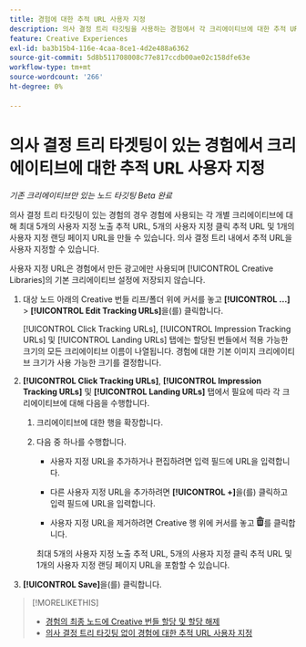 ```yaml
---
title: 경험에 대한 추적 URL 사용자 지정
description: 의사 결정 트리 타깃팅을 사용하는 경험에서 각 크리에이티브에 대한 추적 URL을 사용자 지정하는 방법을 알아봅니다.
feature: Creative Experiences
exl-id: ba3b15b4-116e-4caa-8ce1-4d2e488a6362
source-git-commit: 5d8b511708008c77e817ccdb00ae02c158dfe63e
workflow-type: tm+mt
source-wordcount: '266'
ht-degree: 0%

---
```


# 의사 결정 트리 타겟팅이 있는 경험에서 크리에이티브에 대한 추적 URL 사용자 지정

*기존 크리에이티브만 있는 노드 타깃팅*
*Beta 완료*

의사 결정 트리 타깃팅이 있는 경험의 경우 경험에 사용되는 각 개별 크리에이티브에 대해 최대 5개의 사용자 지정 노출 추적 URL, 5개의 사용자 지정 클릭 추적 URL 및 1개의 사용자 지정 랜딩 페이지 URL을 만들 수 있습니다. 의사 결정 트리 내에서 추적 URL을 사용자 지정할 수 있습니다.

사용자 지정 URL은 경험에서 만든 광고에만 사용되며 [!UICONTROL Creative Libraries]의 기본 크리에이티브 설정에 저장되지 않습니다.

1. 대상 노드 아래의 Creative 번들 리프/폴더 위에 커서를 놓고 **[!UICONTROL ...]** > **[!UICONTROL Edit Tracking URLs]**&#x200B;을(를) 클릭합니다.

   [!UICONTROL Click Tracking URLs], [!UICONTROL Impression Tracking URLs] 및 [!UICONTROL Landing URLs] 탭에는 할당된 번들에서 적용 가능한 크기의 모든 크리에이티브 이름이 나열됩니다. 경험에 대한 기본 이미지 크리에이티브 크기가 사용 가능한 크기를 결정합니다.<!-- There's no distinct "Creative Sizes" setting. -->

1. **[!UICONTROL Click Tracking URLs]**, **[!UICONTROL Impression Tracking URLs]** 및 **[!UICONTROL Landing URLs]** 탭에서 필요에 따라 각 크리에이티브에 대해 다음을 수행합니다.

   1. 크리에이티브에 대한 행을 확장합니다.

   1. 다음 중 하나를 수행합니다.

      * 사용자 지정 URL을 추가하거나 편집하려면 입력 필드에 URL을 입력합니다.

      * 다른 사용자 지정 URL을 추가하려면 **[!UICONTROL +]**&#x200B;을(를) 클릭하고 입력 필드에 URL을 입력합니다.

      * 사용자 지정 URL을 제거하려면 Creative 행 위에 커서를 놓고 ![삭제](/help/creative/assets/delete.png "삭제")를 클릭합니다.

      최대 5개의 사용자 지정 노출 추적 URL, 5개의 사용자 지정 클릭 추적 URL 및 1개의 사용자 지정 랜딩 페이지 URL을 포함할 수 있습니다.

1. **[!UICONTROL Save]**&#x200B;을(를) 클릭합니다.

>[!MORELIKETHIS]
>
>* [경험의 최종 노드에 Creative 번들 할당 및 할당 해제](/help/creative/experiences/experience-assign-creative-bundles.md)
>* [의사 결정 트리 타깃팅 없이 경험에 대한 추적 URL 사용자 지정](experience-tracking-urls-no-targeting.md)
